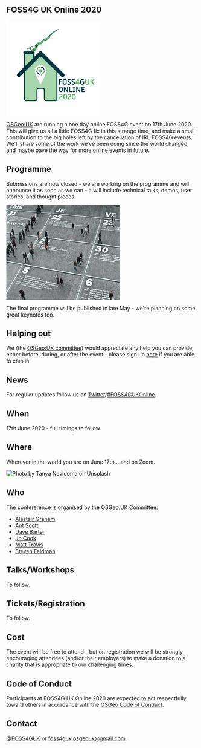 ## FOSS4G UK Online 2020
<img src="images/FOSS4GUK-2020-Logo-v4-text-as-paths.svg" width="250" height="250" alt="Graphic by Rosalid Cuttle" align="middle">

[OSGeo:UK](https://uk.osgeo.org/) are running a one day online FOSS4G event on 17th June 2020. This will give us all a little FOSS4G fix in this strange time, and make a small contribution to the big holes left by the cancellation of IRL FOSS4G events. We'll share some of the work we’ve been doing since the world changed, and maybe pave the way for more online events in future.

## Programme
Submissions are now closed - we are working on the programme and will announce it as soon as we can - it will include technical talks, demos, user stories, and thought pieces.

<img src="images/curtis-macnewton-vVIwtmqsIuk-unsplash.jpg" width="300" height="250" alt="Photo by Curtis MacNewton on Unsplash" align="middle">

The final programme will be published in late May - we're planning on some great keynotes too.

## Helping out
We (the [OSGeo:UK committee](#who)) would appreciate any help you can provide, either before, during, or after the event - please sign up [here](https://docs.google.com/forms/d/e/1FAIpQLSe6pVdrMBN4BYw6pEfjPXD8z_oRMZWxQ-tvsh2mrwTcn8aP8Q/viewform) if you are able to chip in.

## News
For regular updates follow us on [Twitter](https://twitter.com/foss4guk)/[#FOSS4GUKOnline](https://twitter.com/search?q=%23FOSS4GUKOnline&src=typed_query).

## When
17th June 2020 - full timings to follow.

## Where
Wherever in the world you are on June 17th... and on Zoom.

<img src="images/tanya-nevidoma-ENYIbB4i5t0-unsplash.jpg" width="300" height="250" alt="Photo by Tanya Nevidoma on Unsplash" halign="center">
<!--![alt text](images/tanya-nevidoma-ENYIbB4i5t0-unsplash.jpg  "Photo by Tanya Nevidoma on Unsplash" | width=250)-->

## Who
The confererence is organised by the OSGeo:UK Committee:
* [Alastair Graham](https://twitter.com/ajggeoger)
* [Ant Scott](https://twitter.com/antscott)
* [Dave Barter](https://twitter.com/citizenfishy)
* [Jo Cook](https://twitter.com/archaeogeek)
* [Matt Travis](https://twitter.com/yakus)
* [Steven Feldman](https://twitter.com/stevenfeldman)

## Talks/Workshops
To follow.

## Tickets/Registration
To follow.

## Cost
The event will be free to attend - but on registration we will be strongly encouraging attendees (and/or their employers) to make a donation to a charity that is appropriate to our challenging times.

## Code of Conduct
Participants at FOSS4G UK Online 2020 are expected to act respectfully toward others in accordance with the [OSGeo Code of Conduct](http://www.osgeo.org/code_of_conduct).

## Contact
[@FOSS4GUK](https://twitter.com/foss4guk) or [foss4guk.osgeouk@gmail.com](mailto:foss4guk.osgeouk@gmail.com).

<p>&nbsp;</p>
